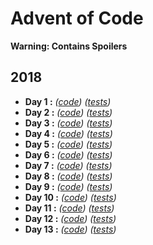 Advent of Code
==============

**Warning: Contains Spoilers**

2018
----


*   **Day 1 :** *([code][18d1c])* *([tests][18d1t])*
*   **Day 2 :** *([code][18d2c])* *([tests][18d2t])*
*   **Day 3 :** *([code][18d3c])* *([tests][18d3t])*
*   **Day 4 :** *([code][18d4c])* *([tests][18d4t])*
*   **Day 5 :** *([code][18d5c])* *([tests][18d5t])*
*   **Day 6 :** *([code][18d6c])* *([tests][18d6t])*
*   **Day 7 :** *([code][18d7c])* *([tests][18d7t])*
*   **Day 8 :** *([code][18d8c])* *([tests][18d8t])*
*   **Day 9 :** *([code][18d9c])* *([tests][18d9t])*
*   **Day 10 :** *([code][18d10c])* *([tests][18d10t])*
*   **Day 11 :** *([code][18d11c])* *([tests][18d11t])*
*   **Day 12 :** *([code][18d12c])* *([tests][18d12t])*
*   **Day 13 :** *([code][18d13c])* *([tests][18d13t])*

[18d1c]: src/main/java/com/laranyman/eighteen/dayone/DayOne.java
[18d2c]: src/main/java/com/laranyman/eighteen/daytwo/DayTwo.java
[18d3c]: src/main/java/com/laranyman/eighteen/daythree/DayThree.java
[18d4c]: src/main/java/com/laranyman/eighteen/dayfour/DayFour.java
[18d5c]: src/main/java/com/laranyman/eighteen/dayfive/DayFive.java
[18d6c]: src/main/java/com/laranyman/eighteen/daysix/DaySix.java
[18d7c]: src/main/java/com/laranyman/eighteen/dayseven/DaySeven.java
[18d8c]: src/main/java/com/laranyman/eighteen/dayeight/DayEight.java
[18d9c]: src/main/java/com/laranyman/eighteen/daynine/DayNine.java
[18d10c]: src/main/java/com/laranyman/eighteen/dayten/DayTen.java
[18d11c]: src/main/java/com/laranyman/eighteen/dayeleven/DayEleven.java
[18d12c]: src/main/java/com/laranyman/eighteen/daytwelve/DayTwelve.java
[18d13c]: src/main/java/com/laranyman/eighteen/daythirteen/DayThirteen.java

[18d1t]: src/test/java/com/laranyman/eighteen/dayone/DayOneTest.java
[18d2t]: src/test/java/com/laranyman/eighteen/daytwo/DayTwoTest.java
[18d3t]: src/test/java/com/laranyman/eighteen/daythree/DayThreeTest.java
[18d4t]: src/test/java/com/laranyman/eighteen/dayfour/DayFourTest.java
[18d5t]: src/test/java/com/laranyman/eighteen/dayfive/DayFiveTest.java
[18d6t]: src/test/java/com/laranyman/eighteen/daysix/DaySixTest.java
[18d7t]: src/test/java/com/laranyman/eighteen/dayseven/DaySevenTest.java
[18d8t]: src/test/java/com/laranyman/eighteen/dayeight/DayEightTest.java
[18d9t]: src/test/java/com/laranyman/eighteen/daynine/DayNineTest.java
[18d10t]: src/test/java/com/laranyman/eighteen/dayten/DayTenTest.java
[18d11t]: src/test/java/com/laranyman/eighteen/dayeleven/DayElevenTest.java
[18d12t]: src/test/java/com/laranyman/eighteen/daytwelve/DayTwelveTest.java
[18d13t]: src/test/java/com/laranyman/eighteen/daythirteen/DayThirteenTest.java

